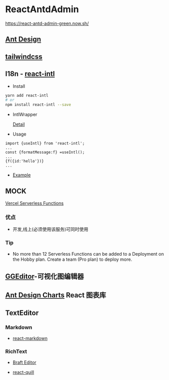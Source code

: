 # ReactAntdAdmin

<https://react-antd-admin-green.now.sh/>
## [Ant Design](https://ant-design.gitee.io/index-cn)

## [tailwindcss](https://tailwindcss.com/)

## I18n - [react-intl](https://formatjs.io/docs/react-intl/)

- Install

```sh
yarn add react-intl
# or
npm install react-intl --save
```

- IntlWrapper

  [Detail]('./src/language/index.tsx')

- Usage

```tsx
import {useIntl} from 'react-intl';
...
const {formatMessage:f} =useIntl();
...
{f({id:'hello'})}
...
```

- [Example](https://github.com/formatjs/formatjs/tree/master/packages/react-intl/examples)

## MOCK

[Vercel Serverless Functions](https://vercel.com/docs/v2/serverless-functions/introduction)

### 优点

- 开发,线上(必须使用该服务)可同时使用

### Tip

- No more than 12 Serverless Functions can be added to a Deployment on the Hobby plan. Create a team (Pro plan) to deploy more.

## [GGEditor](https://github.com/gaoli/GGEditor)-可视化图编辑器

## [Ant Design Charts](https://charts.ant.design/) React 图表库

## TextEditor

### Markdown

- [react-markdown](http://rexxars.github.io/react-markdown/)

### RichText

- [Braft Editor](https://braft.margox.cn/)

- [react-quill](https://zenoamaro.github.io/react-quill/)